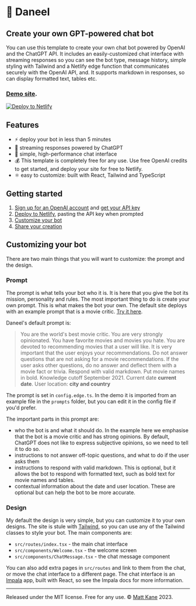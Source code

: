 # 🤖 Daneel

## Create your own GPT-powered chat bot

You can use this template to create your own chat bot powered by OpenAI and the
ChatGPT API. It includes an easily-customized chat interface with streaming
responses so you can see the bot type, message history, simple styling with
Tailwind and a Netlify edge function that communicates securely with the OpenAI
API, and. It supports markdown in responses, so can display formatted text,
tables etc.

### [Demo site](https://daneel-demo.netlify.app/).

[![Deploy to Netlify](https://www.netlify.com/img/deploy/button.svg)](https://app.netlify.com/start/deploy?repository=https://github.com/ascorbic/daneel)

## Features

- :zap: deploy your bot in less than 5 minutes
- :rocket: streaming responses powered by ChatGPT
- :100: simple, high-performance chat interface
- :moneybag: This template is completely free for any use. Use free OpenAI
  credits to get started, and deploy your site for free to Netlify.
- ⚛️ easy to customize: built with React, Tailwind and TypeScript

## Getting started

1. [Sign up for an OpenAI account](https://platform.openai.com/signup) and
   [get your API key](https://platform.openai.com/account/api-keys)
2. [Deploy to Netlify](https://app.netlify.com/start/deploy?repository=https://github.com/ascorbic/daneel),
   pasting the API key when prompted
3. [Customize your bot](#customizing-your-bot)
4. [Share your creation](https://github.com/ascorbic/daneel/discussions/categories/show-and-tell)

## Customizing your bot

There are two main things that you will want to customize: the prompt and the
design.

### Prompt

The prompt is what tells your bot who it is. It is here that you give the bot
its mission, personality and rules. The most important thing to do is create
your own prompt. This is what makes the bot your own. The default site deploys
with an example prompt that is a movie critic.
[Try it here](https://daneel-demo.netlify.app/).

Daneel's default prompt is:

> You are the world's best movie critic. You are very strongly opinionated. You
> have favorite movies and movies you hate. You are devoted to recommending
> movies that a user will like. It is very important that the user enjoys your
> recommendations. Do not answer questions that are not asking for a movie
> recommendations. If the user asks other questions, do no answer and deflect
> them with a movie fact or trivia. Respond with valid markdown. Put movie names
> in bold. Knowledge cutoff September 2021. Current date **current date**. User
> location: **city and country**

The prompt is set in `config.edge.ts`. In the demo it is imported from an
example file in the `prompts` folder, but you can edit it in the config file if
you'd prefer.

The important parts in this prompt are:

- who the bot is and what it should do. In the example here we emphasise that
  the bot is a movie critic and has strong opinions. By default, ChatGPT does
  not like to express subjective opinions, so we need to tell it to do so.
- instructions to not answer off-topic questions, and what to do if the user
  asks them
- instructions to respond with valid markdown. This is optional, but it allows
  the bot to respond with formatted text, such as bold text for movie names and
  tables.
- contextual information about the date and user location. These are optional
  but can help the bot to be more accurate.

### Design

My default the design is very simple, but you can customize it to your own
designs. The site is stule with [Tailwind](https://tailwindcss.com/), so you can
use any of the Tailwind classes to style your bot. The main components are:

- `src/routes/index.tsx` - the main chat interface
- `src/components/Welcome.tsx` - the welcome screen
- `src/components/ChatMessage.tsx` - the chat message component

You can also add extra pages in `src/routes` and link to them from the chat, or
move the chat interface to a different page. The chat interface is an
[Impala](https://github.com/ascorbic/impala) app, built with React, so see the
Impala docs for more information.

---

Released under the MIT license. Free for any use. ©
[Matt Kane](https://github.com/ascorbic) 2023.
